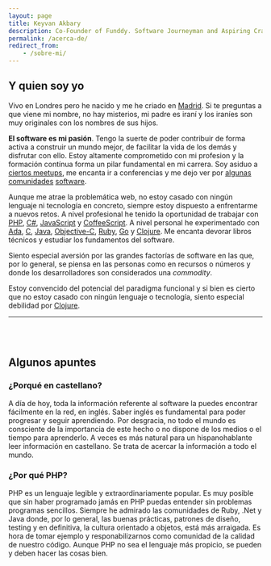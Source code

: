 ```yaml
---
layout: page
title: Keyvan Akbary
description: Co-Founder of Funddy. Software Journeyman and Aspiring Craftsman.
permalink: /acerca-de/
redirect_from:
    - /sobre-mi/
---
```


## Y quien soy yo
Vivo en Londres pero he nacido y me he criado en [Madrid](http://en.wikipedia.org/wiki/Madrid). Si te preguntas a que viene mi nombre, no hay misterios, mi padre es iraní y los iraníes son muy originales con los nombres de sus hijos.

**El software es mi pasión**. Tengo la suerte de poder contribuir de forma activa a construir un mundo mejor, de facilitar la vida de los demás y disfrutar con ello. Estoy altamente comprometido con mi profesion y la formación contínua forma un pilar fundamental en mi carrera. Soy asiduo a [ciertos meetups](http://www.meetup.com/members/14344456/), me encanta ir a conferencias y me dejo ver por [algunas](https://groups.google.com/forum/#!forum/clean-code-discussion) [comunidades](https://groups.google.com/forum/#!forum/symfony_madrid) [software](https://groups.google.com/forum/#!forum/dddinphp).

Aunque me atrae la problemática web, no estoy casado con ningún lenguaje ni tecnología en concreto, siempre estoy dispuesto a enfrentarme a nuevos retos. A nivel profesional he tenido la oportunidad de trabajar con [PHP](http://en.wikipedia.org/wiki/PHP), [C#](http://en.wikipedia.org/wiki/C_Sharp_(programming_language)), [JavaScript](http://en.wikipedia.org/wiki/JavaScript) y [CoffeeScript](http://en.wikipedia.org/wiki/CoffeeScript). A nivel personal he experimentado con [Ada](http://en.wikipedia.org/wiki/Ada_(programming_language)), [C](http://en.wikipedia.org/wiki/C_(programming_language)), [Java](http://en.wikipedia.org/wiki/Java_(programming_language)), [Objective-C](http://en.wikipedia.org/wiki/Objective-C), [Ruby](http://en.wikipedia.org/wiki/Ruby_(Programming_Language)), [Go](http://en.wikipedia.org/wiki/Go_(programming_language)) y [Clojure](http://en.wikipedia.org/wiki/Clojure). Me encanta devorar libros técnicos y estudiar los fundamentos del software.

Siento especial aversión por las grandes factorías de software en las que, por lo general, se piensa en las personas como en recursos o números y donde los desarrolladores son considerados una *commodity*.

Estoy convencido del potencial del paradigma funcional y si bien es cierto que no estoy casado con ningún lenguaje o tecnología, siento especial debilidad por [Clojure](http://clojure.org/).

---
<div class="social-links">
    <a href="https://twitter.com/keyvanakbary" class="social twitter" title="Twitter"><i class="icon-twitter"></i></a>
    <a href="http://www.linkedin.com/in/keyvanakbary" class="social linkedin" title="Linkedin"><i class="icon-linkedin"></i></a>
    <a href="https://github.com/keyvanakbary" class="social github" title="Github"><i class="icon-github-alt"></i></a>
    <script>document.write('<a href="\u006D\u0061'+'ilto\u003A\u006B\u0069wwi'+'\u0074\u006F\u0040gm\u0061\u0069\u006C'+'\u002E\u0063om" class="social mail" title="Email"><i class="icon-comments"></i></a>')</script>
</div>

<br><br>

## Algunos apuntes

### ¿Porqué en castellano?
A día de hoy, toda la información referente al software la puedes encontrar fácilmente en la red, en inglés. Saber inglés es fundamental para poder progresar y seguir aprendiendo. Por desgracia, no todo el mundo es consciente de la importancia de este hecho o no dispone de los medios o el tiempo para aprenderlo. A veces es más natural para un hispanohablante leer información en castellano. Se trata de acercar la información a todo el mundo.

### ¿Por qué PHP?
PHP es un lenguaje legible y extraordinariamente popular. Es muy posible que sin haber programado jamás en PHP puedas entender sin problemas programas sencillos. Siempre he admirado las comunidades de Ruby, .Net y Java donde, por lo general, las buenas prácticas, patrones de diseño, testing y en definitiva, la cultura orientado a objetos, está más arraigada. Es hora de tomar ejemplo y responabilizarnos como comunidad de la calidad de nuestro código. Aunque PHP no sea el lenguaje más propicio, se pueden y deben hacer las cosas bien.
